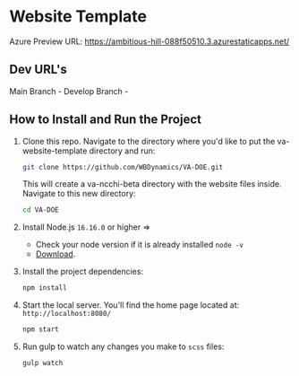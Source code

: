 # Website Template

Azure Preview URL: https://ambitious-hill-088f50510.3.azurestaticapps.net/

## Dev URL's
Main Branch - 
Develop Branch - 

## How to Install and Run the Project
1. Clone this repo. Navigate to the directory where you'd like to put the va-website-template directory and run:
    ```bash
    git clone https://github.com/WBDynamics/VA-DOE.git
    ```
    
    This will create a va-ncchi-beta directory with the website files inside. Navigate to this new directory:
    ```bash
    cd VA-DOE
    ```

1. Install Node.js `16.16.0` or higher =>
    * Check your node version if it is already installed `node -v`
    * [Download](https://nodejs.org/en/).    

1. Install the project dependencies:
    ```bash
    npm install
    ```
    
1. Start the local server. You'll find the home page located at: `http://localhost:8080/`
    ```bash
    npm start
    ```

1. Run gulp to watch any changes you make to `scss` files:
    ```bash
    gulp watch
